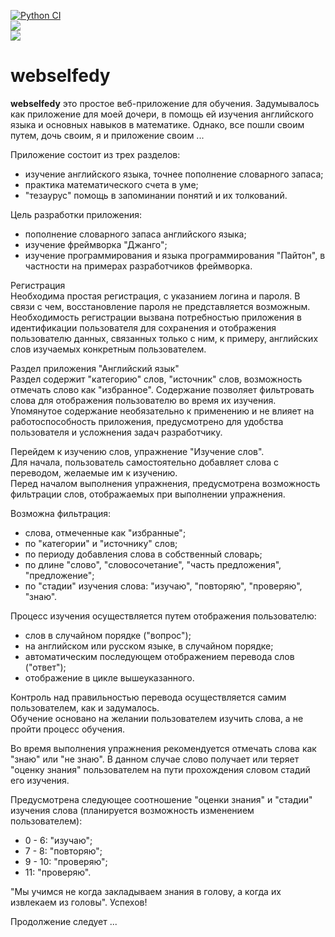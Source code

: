 [![Python CI](https://github.com/svmikurov/wselfedu/actions/workflows/pici.yml/badge.svg)](https://github.com/svmikurov/wselfedu/actions/workflows/pici.yml)  
<a href="https://codeclimate.com/github/svmikurov/wselfedu/maintainability"><img src="https://api.codeclimate.com/v1/badges/deac7e731dca030bad93/maintainability" /></a>  
<a href="https://codeclimate.com/github/svmikurov/wselfedu/test_coverage"><img src="https://api.codeclimate.com/v1/badges/deac7e731dca030bad93/test_coverage" /></a>  


# webselfedy

**webselfedy** это простое веб-приложение для обучения. Задумывалось как
приложение для моей дочери, в помощь ей изучения английского языка и основных
навыков в математике. Однако, все пошли своим путем, дочь своим, я и приложение своим ...  

Приложение состоит из трех разделов:  
- изучение английского языка, точнее пополнение словарного запаса;  
- практика математического счета в уме;  
- "тезаурус" помощь в запоминании понятий и их толкований.

Цель разработки приложения:
- пополнение словарного запаса английского языка;
- изучение фреймворка "Джанго";
- изучение программирования и языка программирования "Пайтон", в частности на примерах разработчиков фреймворка. 

Регистрация  
Необходима простая регистрация, с указанием логина и пароля.
В связи с чем, восстановление пароля не представляется возможным. Необходимость регистрации
вызвана потребностью приложения в идентификации пользователя для сохранения и отображения
пользователю данных, связанных только с ним, к примеру, английских слов изучаемых конкретным пользователем.

Раздел приложения "Английский язык"  
Раздел содержит "категорию" слов, "источник" слов, возможность отмечать слово как "избранное". 
Содержание позволяет фильтровать слова для отображения пользователю во время их изучения. 
Упомянутое содержание необязательно к применению и не влияет на работоспособность приложения,
предусмотрено для удобства пользователя и усложнения задач разработчику.  

Перейдем к изучению слов, упражнение "Изучение слов".    
Для начала, пользователь самостоятельно добавляет слова с переводом, желаемые им к изучению.  
Перед началом выполнения упражнения, предусмотрена возможность
фильтрации слов, отображаемых при выполнении упражнения.

Возможна фильтрация:
- слова, отмеченные как "избранные";
- по "категории" и "источнику" слов;
- по периоду добавления слова в собственный словарь;
- по длине "слово", "словосочетание", "часть предложения", "предложение";
- по "стадии" изучения слова: "изучаю", "повторяю", "проверяю", "знаю".

Процесс изучения осуществляется путем отображения пользователю:
- слов в случайном порядке ("вопрос");
- на английском или русском языке, в случайном порядке;
- автоматическим последующем отображением перевода слов ("ответ");
- отображение в цикле вышеуказанного.

Контроль над правильностью перевода осуществляется самим пользователем, как и задумалось.  
Обучение основано на желании пользователем изучить слова, а не пройти процесс обучения.   

Во время выполнения упражнения рекомендуется отмечать слова как "знаю" или "не знаю".
В данном случае слово получает или теряет "оценку знания" пользователем на пути прохождения
словом стадий его изучения.

Предусмотрена следующее соотношение "оценки знания" и "стадии" изучения слова 
(планируется возможность изменением пользователем):
- 0 - 6: "изучаю";
- 7 - 8: "повторяю";
- 9 - 10: "проверяю";
- 11: "проверяю".

"Мы учимся не когда закладываем знания в голову, а когда их извлекаем из головы".
Успехов!


Продолжение следует ...